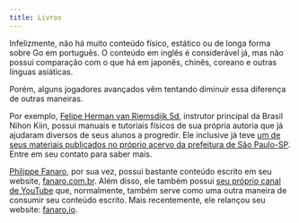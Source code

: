 ```yaml
---
title: Livros
---
```

Infelizmente, não há muito conteúdo físico, estático ou de longa forma
sobre Go em português. O conteúdo em inglês é considerável já, mas não
possui comparação com o que há em japonês, chinês, coreano e outras
línguas asiáticas.

Porém, alguns jogadores avançados vêm tentando diminuir essa diferença
de outras maneiras.

Por exemplo,
<a href="https://www.padrim.com.br/aulasdegofhvr">Felipe Herman van Riemsdijk 5d</a>,
instrutor principal da Brasil Nihon Kiin, possui manuais e tutoriais
físicos de sua própria autoria que já ajudaram diversos de seus alunos a
progredir. Ele inclusive já teve
<a href="Riemsdijk - Go - Coleção de Jogos de Tabuleiro (Prefeitura de SP).pdf">
um de seus materiais publicados no próprio acervo da prefeitura de São Paulo-SP</a>.
Entre em seu contato para saber mais.

<a href="https://fanaro.com.br/">Philippe Fanaro</a>, por sua vez,
possui bastante conteúdo escrito em seu website,
<a href="https://fanaro.com.br/">fanaro.com.br</a>. Além disso, ele
também possui
<a href="https://www.youtube.com/channel/UCuUK6AAtvo8cTFOJ3OOg9Mw">seu próprio canal de YouTube</a>
que, normalmente, também serve como uma outra maneira de consumir seu
conteúdo escrito. Mais recentemente, ele relançou seu website:
<a href="https://fanaro.io/">fanaro.io</a>.
